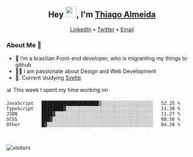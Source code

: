

<h2 align="center">Hey <img src="https://github.com/TheDudeThatCode/TheDudeThatCode/blob/master/Assets/Hi.gif" width="29px">, I'm <a href="https://www.linkedin.com/in/thiago-almeida-69785569/">Thiago Almeida</a></h2>
<p align="center">
  <a href="https://www.linkedin.com/in/thiago-almeida-69785569/">LinkedIn</a> •
  <a href="https://twitter.com/thiagoloal">Twitter</a> •
  <a href="mailto:thiagoloal@gmail.com">Email</a>
</p>

### About Me 🚀
- 🌱  I’m a brazilian Front-end developer, who is migranting my things to github</br>
- 👨‍💻  I am passionate about Design and Web Development</br>
- 📖. Current studying [Svelte](https://svelte.dev/)

<!-- ![Thiago Almeida github stats](https://github-readme-stats.vercel.app/api?username=thiagoloal&show_icons=true&hide_border=true)&nbsp;&nbsp; -->

📊 This week I spent my time working on
<!--START_SECTION:waka-->
```text
JavaScript   █████████████████████▒░░░░░░░░░░░░░░░░░░░   52.25 % 
TypeScript   ████████▓░░░░░░░░░░░░░░░░░░░░░░░░░░░░░░░░   21.30 % 
JSON         ████▓░░░░░░░░░░░░░░░░░░░░░░░░░░░░░░░░░░░░   11.27 % 
SCSS         ███▓░░░░░░░░░░░░░░░░░░░░░░░░░░░░░░░░░░░░░   08.56 % 
Other        █▓░░░░░░░░░░░░░░░░░░░░░░░░░░░░░░░░░░░░░░░   04.28 % 
```
<!--END_SECTION:waka-->

<br />

![visitors](https://visitor-badge.laobi.icu/badge?page_id=thiagoloal.thiagoloal)
